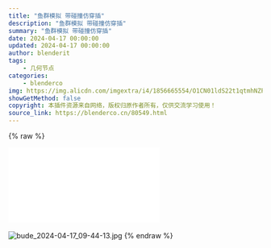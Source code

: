 ```yaml
---
title: "鱼群模拟 带碰撞仿穿插"
description: "鱼群模拟 带碰撞仿穿插"
summary: "鱼群模拟 带碰撞仿穿插"
date: 2024-04-17 00:00:00
updated: 2024-04-17 00:00:00
author: blenderit
tags: 
    - 几何节点
categories:
    - blenderco
img: https://img.alicdn.com/imgextra/i4/1856665554/O1CN01ldS22t1qtmhNZPyXb_!!1856665554.jpg
showGetMethod: false
copyright: 本插件资源来自网络，版权归原作者所有，仅供交流学习使用！
source_link: https://blenderco.cn/80549.html
---
```


{% raw %}
<p></p><div id="external-video-ecf31842de" class="external-video"><iframe frameborder="0" src="//player.bilibili.com/player.html?aid=1251848055&amp;bvid=BV1WJ4m187g9&amp;cid=1474446235&amp;p=1" allowfullscreen="true"></iframe></div><br><img src="https://img.alicdn.com/imgextra/i1/1856665554/O1CN01COyVuZ1qtmhKTBmyr_!!1856665554.jpg" alt="bude_2024-04-17_09-44-13.jpg">
<div style="display: none">blenderco</div>
{% endraw %}